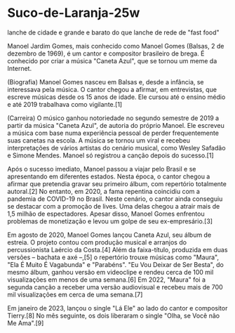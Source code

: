 # Suco-de-Laranja-25w
lanche de cidade e grande e barato do que lanche de rede de "fast food"


Manoel Jardim Gomes, mais conhecido como Manoel Gomes (Balsas, 2 de dezembro de 1969), é um cantor e compositor brasileiro de brega. É conhecido por criar a música "Caneta Azul", que se tornou um meme da Internet.

(Biografia)
Manoel Gomes nasceu em Balsas e, desde a infância, se interessava pela música. O cantor chegou a afirmar, em entrevistas, que escreve músicas desde os 15 anos de idade. Ele cursou até o ensino médio e até 2019 trabalhava como vigilante.[1]

(Carreira)
O músico ganhou notoriedade no segundo semestre de 2019 a partir da música "Caneta Azul", de autoria do próprio Manoel. Ele escreveu a música com base numa experiência pessoal de perder frequentemente suas canetas na escola. A música se tornou um viral e recebeu interpretações de vários artistas do cenário musical, como Wesley Safadão e Simone Mendes. Manoel só registrou a canção depois do sucesso.[1]

Após o sucesso imediato, Manoel passou a viajar pelo Brasil e se apresentando em diferentes estados. Nesta época, o cantor chegou a afirmar que pretendia gravar seu primeiro álbum, com repertório totalmente autoral.[2] No entanto, em 2020, a fama repentina coincidiu com a pandemia de COVID-19 no Brasil. Neste cenário, o cantor ainda conseguiu se destacar com a promoção de lives. Uma delas chegou a atrair mais de 1,5 milhão de espectadores. Apesar disso, Manoel Gomes enfrentou problemas de monetização e levou um golpe de seu ex-empresário.[3]

Em agosto de 2020, Manoel Gomes lançou Caneta Azul, seu álbum de estreia. O projeto contou com produção musical e arranjos do percussionista Laércio da Costa.[4] Além da faixa-título, produzida em duas versões – bachata e axé –,[5] o repertório trouxe músicas como "Maura", "Ela É Muito É Vagabunda" e "Parabéns". "Eu Vou Deixar de Ser Besta", do mesmo álbum, ganhou versão em videoclipe e rendeu cerca de 100 mil visualizações em menos de uma semana.[6] Em 2022, "Maura" foi a segunda canção a receber uma versão audiovisual e recebeu mais de 700 mil visualizações em cerca de uma semana.[7]

Em janeiro de 2023, lançou o single "Lá Ele" ao lado do cantor e compositor Tierry.[8] No mês seguinte, os dois liberaram o single "Olha, se Você não Me Ama".[9]
